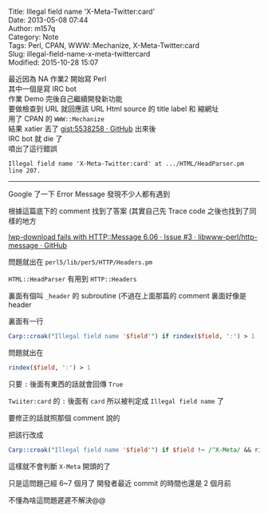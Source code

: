 Title: Illegal field name 'X-Meta-Twitter:card'  
Date: 2013-05-08 07:44  
Author: m157q  
Category: Note  
Tags: Perl, CPAN, WWW::Mechanize, X-Meta-Twitter:card  
Slug: illegal-field-name-x-meta-twittercard  
Modified: 2015-10-28 15:07  
  
  
最近因為 NA 作業2 開始寫 Perl  
其中一個是寫 IRC bot  
作業 Demo 完後自己繼續開發新功能  
要做檢查到 URL 就回應該 URL Html source 的 title label 和 縮網址  
用了 CPAN 的 `WWW::Mechanize`  
結果 xatier 丟了 [gist:5538258 · GitHub](https://gist.github.com/xatier/5538258) 出來後  
IRC bot 就 die 了  
噴出了這行錯誤  
  
`Illegal field name 'X-Meta-Twitter:card' at .../HTML/HeadParser.pm line 207.`  
  
---  
  
Google 了一下 Error Message 發現不少人都有遇到  
  
根據這篇底下的 comment 找到了答案 (其實自己先 Trace code 之後也找到了同樣的地方  
  
[lwp-download fails with HTTP::Message 6.06 · Issue #3 · libwww-perl/http-message · GitHub](https://github.com/libwww-perl/http-message/issues/3#issuecomment-10118644)  
  
問題就出在 `perl5/lib/per5/HTTP/Headers.pm`  
  
`HTML::HeadParser` 有用到 `HTTP::Headers`  
  
裏面有個叫 `_header` 的 subroutine (不過在上面那篇的 comment 裏面好像是 header  
  
裏面有一行  
  
```perl  
Carp::croak("Illegal field name '$field'") if rindex($field, ':') > 1 || !length($field);  
```  
  
問題就出在  
  
```perl  
rindex($field, ':') > 1  
```  
  
只要 `:` 後面有東西的話就會回傳 `True`  
  
`Twiiter:card` 的 `:` 後面有 `card` 所以被判定成 `Illegal field name` 了  
  
要修正的話就照那個 comment 說的  
  
把該行改成  
  
```perl  
Carp::croak("Illegal field name '$field'") if $field !~ /^X-Meta/ && rindex($field, ':') > 1 || !length($field);  
```  
  
這樣就不會判斷 `X-Meta` 開頭的了  
  
只是這問題己經 6~7 個月了 開發者最近 commit 的時間也還是 2 個月前  
  
不懂為啥這問題遲遲不解決@@  
